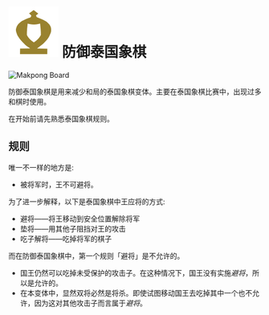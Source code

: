 # ![Makpong](https://github.com/gbtami/pychess-variants/blob/master/static/icons/makpong.svg) 防御泰国象棋

![Makpong Board](https://github.com/gbtami/pychess-variants/blob/master/static/images/MakrukGuide/Makruk.png?raw=true)

防御泰国象棋是用来减少和局的泰国象棋变体。主要在泰国象棋比赛中，出现过多和棋时使用。

在开始前请先熟悉泰国象棋规则。

## 规则

唯一不一样的地方是:

* 被将军时，王不可避将。

为了进一步解释，以下是泰国象棋中王应将的方式:

* 避将——将王移动到安全位置解除将军
* 垫将——用其他子阻挡对王的攻击
* 吃子解将——吃掉将军的棋子

而在防御泰国象棋中，第一个规则「避将」是不允许的。

* 国王仍然可以吃掉未受保护的攻击子。在这种情况下，国王没有实施*避将*，所以是允许的。
* 在本变体中，显然双将必然是将杀。即使试图移动国王去吃掉其中一个也不允许，因为这对其他攻击子而言属于*避将*。